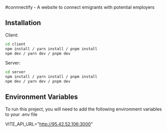#connnectify - A website to connect emigrants with potential employers

## Installation

Client:

```bash
cd client
npm install / yarn install / pnpm install
npm dev / yarn dev / pnpm dev
```

Server:

```bash
cd server
npm install / yarn install / pnpm install
npm dev / yarn dev / pnpm dev
```

## Environment Variables

To run this project, you will need to add the following environment variables to your .env file

VITE_API_URL="http://95.42.52.106:3000"
